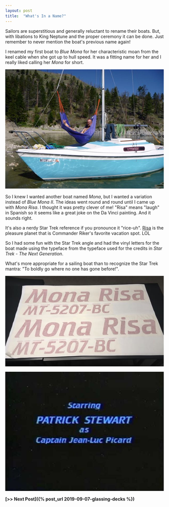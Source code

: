 ```yaml
---
layout: post
title:  "What's In a Name?"
---
```


Sailors are superstitious and generally reluctant to rename their boats. But, with libations to King Neptune and the proper ceremony it can be done. Just remember to never mention the boat's previous name again!

I renamed my first boat to *Blue Mona* for her characteristic moan from the keel cable when she got up to hull speed. It was a fitting name for her and I really liked calling her *Mona* for short.

![Blue Mona](/assets/images/name-blue-mona.jpg)

So I knew I wanted another boat named *Mona*, but I wanted a variation instead of *Blue Mona II*. The ideas went round and round until I came up with *Mona Risa*. I thought it was pretty clever of me! "Risa" means "laugh" in Spanish so it seems like a great joke on the Da Vinci painting. And it sounds right.

It's also a nerdy Star Trek reference if you pronounce it "rice-uh". [Risa](https://memory-alpha.fandom.com/wiki/Risa) is the pleasure planet that is Commander Riker's favorite vacation spot. LOL

So I had some fun with the Star Trek angle and had the vinyl letters for the boat made using the typeface from the typeface used for the credits in *Star Trek - The Next Generation*.

What's more appropriate for a sailing boat than to recognize the Star Trek mantra: "To boldly go where no one has gone before!".

![Mona Risa](/assets/images/name.jpg)

![Star Trek Font](/assets/images/name-credits.jpg)

**[>> Next Post]({% post_url 2019-09-07-glassing-decks %})**
